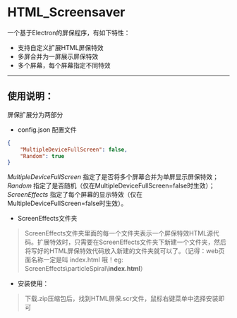 # HTML_Screensaver
一个基于Electron的屏保程序，有如下特性：
- 支持自定义扩展HTML屏保特效
- 多屏合并为一屏展示屏保特效
- 多个屏幕，每个屏幕指定不同特效

------ 

## 使用说明：
屏保扩展分为两部分
- config.json 配置文件
```json
{
    "MultipleDeviceFullScreen": false,
    "Random": true
}
```


*MultipleDeviceFullScreen* 指定了是否将多个屏幕合并为单屏显示屏保特效；*Random* 指定了是否随机（仅在MultipleDeviceFullScreen=false时生效）；*ScreenEffects* 指定了每个屏幕的显示特效（仅在MultipleDeviceFullScreen=false时生效）。

- ScreenEffects文件夹
> ScreenEffects文件夹里面的每一个文件夹表示一个屏保特效HTML源代码。扩展特效时，只需要在ScreenEffects文件夹下新建一个文件夹，然后将写好的HTML屏保特效代码放入新建的文件夹就可以了。（记得：web页面名称一定是叫 index.html 哦！eg: ScreenEffects\\particleSpiral\\**index.html**）

- 安装使用：
> 下载.zip压缩包后，找到HTML屏保.scr文件，鼠标右键菜单中选择安装即可
